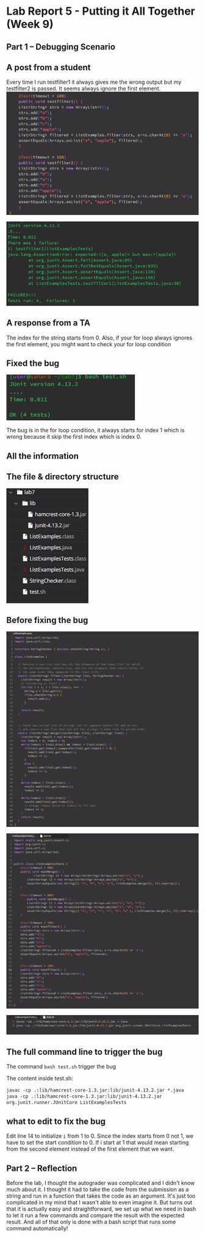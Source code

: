 # Lab Report 5 - Putting it All Together (Week 9)

## Part 1 – Debugging Scenario

**A post from a student**
---
Every time I run testfilter1 it always gives me the wrong output but my testfilter2 is passed. It seems always ignore the first element. 
![Image](StudentQuestion1.png)

![Image](StudentQuestion2.png)


**A response from a TA**
---

The index for the string starts from 0. Also, if your for loop always ignores the first element, you might want to check your for loop condition

**Fixed the bug**
---

![Image](StudentQuestion3.png)

The bug is in the for loop condition, it always starts for index 1 which is wrong because it skip the first index which is index 0.


**All the information**
---

The file & directory structure
---
![Image](structure.png)

Before fixing the bug
---
![Image](ListExamplesjava.png)

![Image](ListExamplesTestjava.png)

![Image](testsh.png)


The full command line to trigger the bug
---
The command `bash test.sh` trigger the bug

The content inside test.sh:

```
javac -cp .:lib/hamcrest-core-1.3.jar:lib/junit-4.13.2.jar *.java
java -cp .:lib/hamcrest-core-1.3.jar:lib/junit-4.13.2.jar org.junit.runner.JUnitCore ListExamplesTests
```

what to edit to fix the bug
---
Edit line 14 to initialize `i` from 1 to 0. Since the index starts from 0 not 1, we have to set the start condition to 0. If i start at 1 that would mean starting from the second element instead of the first element that we want.

## Part 2 – Reflection

Before the lab, I thought the autograder was complicated and I didn't know much about it. I thought it had to take the code from the submission as a string and run in a function that takes the code as an argument. It's just too complicated in my mind that I wasn't able to even imagine it.
But turns out that it is actually easy and straightforward, we set up what we need in bash to let it run a few commands and compare the result with the expected result. And all of that only is done with a bash script that runs some command automatically!
